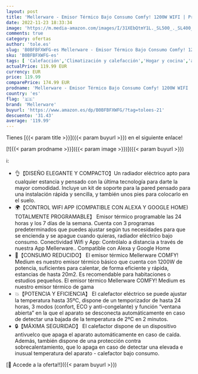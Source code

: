 ```yaml
---
layout: post
title: 'Mellerware - Emisor Térmico Bajo Consumo Comfy! 1200W WIFI | Programable 3 Modos +Temp. Ajustable + Función Ventana Abierta | Temporizador | Radiador Eléctrico Potente |20m2| Google Home Alexa |Medium'
date: 2022-11-23 18:33:34
image: 'https://m.media-amazon.com/images/I/31XEbQtmY1L._SL500_._SL400_.jpg'
comments: true
category: ofertas
author: 'tole.es'
slug: 'B0BFBFXWFG-es Mellerware - Emisor Térmico Bajo Consumo Comfy! 1200W WIFI...'
sku: 'B0BFBFXWFG-es'
tags: [ 'Calefacción','Climatización y calefacción','Hogar y cocina','alexa','google','home','mellerware','🇪🇸', ]
actualPrice: 119.99 EUR
currency: EUR
price: 119.99
comparePrice: 174.99 EUR
prodname: 'Mellerware - Emisor Térmico Bajo Consumo Comfy! 1200W WIFI | Programable 3 Modos +Temp. Ajustable + Función Ventana Abierta | Temporizador | Radiador Eléctrico Potente |20m2| Google Home Alexa |Medium'
country: 'es'
flag: '🇪🇸'
brand: 'Mellerware'
buyurl: 'https://www.amazon.es/dp/B0BFBFXWFG/?tag=tolees-21'
descuento: '31.43'
average: '119.99'
---
```


Tienes [{{< param title >}}]({{< param buyurl >}}) en el siguiente enlace!

[![{{< param prodname >}}]({{< param image >}})]({{< param buyurl >}})

ℹ️:

- 👌【DISEÑO ELEGANTE Y COMPACTO】Un radiador eléctrico apto para cualquier estancia y pensado con la última tecnología para darte la mayor comodidad. Incluye un kit de soporte para la pared pensado para una instalación rápida y sencilla, y también unos pies para colocarlo en el suelo.
- 🌍【CONTROL WIFI APP (COMPATIBLE CON ALEXA Y GOOGLE HOME) TOTALMENTE PROGRAMABLE】 Emisor térmico programable las 24 horas y los 7 días de la semana. Cuenta con 3 programas predeterminados que puedes ajustar según tus necesidades para que se encienda y se apague cuando quieras, radiador eléctrico bajo consumo. Conectividad Wifi y App: Contrólalo a distancia a través de nuestra App Mellerware.. Compatible con Alexa y Google Home
- 🍃【CONSUMO REDUCIDO】 El emisor térmico Mellerware COMFY! Medium es nuestro emisor térmico básico que cuenta con 1200W de potencia, suficientes para calentar, de forma eficiente y rápida, estancias de hasta 20m2. Es recomendable para habitaciones o estudios pequeños. El emisor térmico Mellerware COMFY! Medium es nuestro emisor térmico de gama
- 💥【POTENCIA Y EFICIENCIA】 El calefactor eléctrico se puede ajustar la temperatura hasta 35ºC, dispone de un temporizador de hasta 24 horas, 3 modos (confort, ECO y anti-congelante) y función “ventana abierta” en la que el aparato se desconecta automáticamente en caso de detectar una bajada de la temperatura de 2ºC en 2 minutos.
- 🔒【MÁXIMA SEGURIDAD】 El calefactor dispone de un dispositivo antivuelco que apaga el aparato automáticamente en caso de caída. Además, también dispone de una protección contra sobrecalentamiento, que lo apaga en caso de detectar una elevada e inusual temperatura del aparato - calefactor bajo consumo.

[🛒 Accede a la oferta!!]({{< param buyurl >}})
